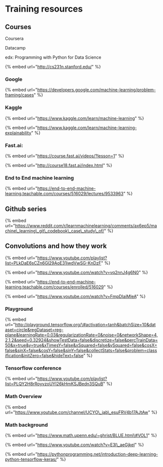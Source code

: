# Training resources

## Courses

Coursera

Datacamp

edx: Programming with Python for Data Science 

{% embed url="http://cs231n.stanford.edu/" %}

### Google

{% embed url="https://developers.google.com/machine-learning/problem-framing/cases" %}

### Kaggle

{% embed url="https://www.kaggle.com/learn/machine-learning" %}



{% embed url="https://www.kaggle.com/learn/machine-learning-explainability" %}

### Fast.ai: 

{% embed url="https://course.fast.ai/videos/?lesson=1" %}

{% embed url="http://course18.fast.ai/index.html" %}

### End to End machine learning

{% embed url="https://end-to-end-machine-learning.teachable.com/courses/516029/lectures/9533963" %}

## Github series

{% embed url="https://www.reddit.com/r/learnmachinelearning/comments/ax6ep5/machine\_learning\_git\_codebook\_case\_study\_of/" %}



## Convolutions and how they work

{% embed url="https://www.youtube.com/playlist?list=PLkDaE6sCZn6Gl29AoE31iwdVwSG-KnDzF" %}

{% embed url="https://www.youtube.com/watch?v=vq2nnJ4g6N0" %}

{% embed url="https://end-to-end-machine-learning.teachable.com/courses/enrolled/516029" %}

{% embed url="https://www.youtube.com/watch?v=FmpDIaiMIeA" %}



### Playground

{% embed url="http://playground.tensorflow.org/\#activation=tanh&batchSize=10&dataset=circle&regDataset=reg-plane&learningRate=0.03&regularizationRate=0&noise=0&networkShape=4,2,1,2&seed=0.32924&showTestData=false&discretize=false&percTrainData=50&x=true&y=true&xTimesY=false&xSquared=false&ySquared=false&cosX=false&sinX=false&cosY=false&sinY=false&collectStats=false&problem=classification&initZero=false&hideText=false" %}

### Tensorflow conference

{% embed url="https://www.youtube.com/playlist?list=PLQY2H8rRoyvzoUYI26kHmKSJBedn3SQuB" %}



### Math Overview

{% embed url="https://www.youtube.com/channel/UCYO\_jab\_esuFRV4b17AJtAw" %}



### Math background

{% embed url="https://www.math.upenn.edu/~ghrist/BLUE.html\#VOL1" %}



{% embed url="https://www.youtube.com/watch?v=E3l\_aeGjkeI" %}

{% embed url="https://pythonprogramming.net/introduction-deep-learning-python-tensorflow-keras/" %}



